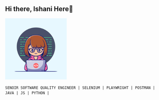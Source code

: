 ## Hi there, Ishani Here👋

<img style="margin-left:auto; margin-right:auto;" src="assets/img//girl.jpg" width="200" height="200"/>

` SENOIR SOFTWARE QUALITY ENGINEER | SELENIUM | PLAYWRIGHT | POSTMAN | JAVA | JS | PYTHON |  `



<!--
**nuwanthikaishani/nuwanthikaishani** is a ✨ _special_ ✨ repository because its `README.md` (this file) appears on your GitHub profile.

Here are some ideas to get you started:

- 🔭 I’m currently working on ...
- 🌱 I’m currently learning ...
- 👯 I’m looking to collaborate on ...
- 🤔 I’m looking for help with ...
- 💬 Ask me about ...
- 📫 How to reach me: ...
- 😄 Pronouns: ...
- ⚡ Fun fact: ...
-->
